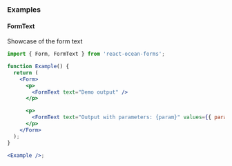 ### Examples

#### FormText

Showcase of the form text

```jsx
import { Form, FormText } from 'react-ocean-forms';

function Example() {
  return (
    <Form>
      <p>
        <FormText text="Demo output" />
      </p>

      <p>
        <FormText text="Output with parameters: {param}" values={{ param: 'Demo value' }} />
      </p>
    </Form>
  );
}

<Example />;
```
